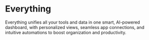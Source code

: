 # Everything
Everything unifies all your tools and data in one smart, AI-powered dashboard, with personalized views, seamless app connections, and intuitive automations to boost organization and productivity.

